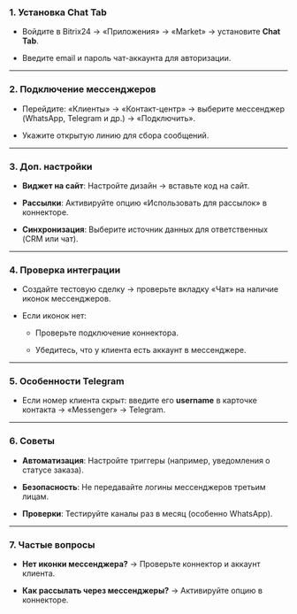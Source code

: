 ### **1. Установка Chat Tab**

- Войдите в Bitrix24 → «Приложения» → «Market» → установите **Chat Tab**.
    
- Введите email и пароль чат-аккаунта для авторизации.
    

---

### **2. Подключение мессенджеров**

- Перейдите: «Клиенты» → «Контакт-центр» → выберите мессенджер (WhatsApp, Telegram и др.) → «Подключить».
    
- Укажите открытую линию для сбора сообщений.
    

---

### **3. Доп. настройки**

- **Виджет на сайт**: Настройте дизайн → вставьте код на сайт.
    
- **Рассылки**: Активируйте опцию «Использовать для рассылок» в коннекторе.
    
- **Синхронизация**: Выберите источник данных для ответственных (CRM или чат).
    

---

### **4. Проверка интеграции**

- Создайте тестовую сделку → проверьте вкладку «Чат» на наличие иконок мессенджеров.
    
- Если иконок нет:
    
    - Проверьте подключение коннектора.
        
    - Убедитесь, что у клиента есть аккаунт в мессенджере.
        

---

### **5. Особенности Telegram**

- Если номер клиента скрыт: введите его **username** в карточке контакта → «Messenger» → Telegram.
    

---

### **6. Советы**

- **Автоматизация**: Настройте триггеры (например, уведомления о статусе заказа).
    
- **Безопасность**: Не передавайте логины мессенджеров третьим лицам.
    
- **Проверки**: Тестируйте каналы раз в месяц (особенно WhatsApp).
    

---

### **7. Частые вопросы**

- **Нет иконки мессенджера?** → Проверьте коннектор и аккаунт клиента.
    
- **Как рассылать через мессенджеры?** → Активируйте опцию в коннекторе.